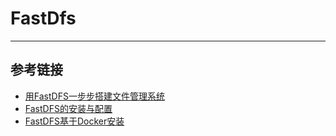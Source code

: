 # FastDfs
***

## 参考链接
- [用FastDFS一步步搭建文件管理系统](https://www.cnblogs.com/chiangchou/p/fastdfs.html)
- [FastDFS的安装与配置](segmentfault.com/a/1190000022045552)
- [FastDFS基于Docker安装](https://blog.csdn.net/wo541075754/article/details/107528318)
